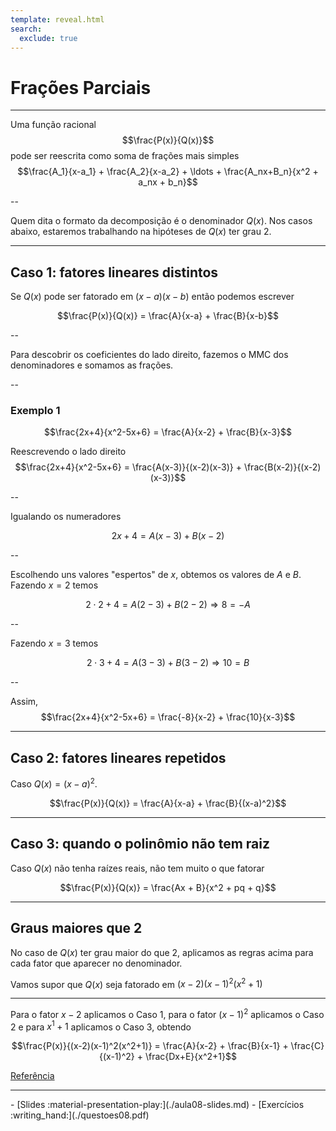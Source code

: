 ```yaml
---
template: reveal.html
search:
  exclude: true
---
```

# Frações Parciais

---

Uma função racional 
$$\frac{P(x)}{Q(x)}$$
pode ser reescrita como soma de frações mais simples
$$\frac{A_1}{x-a_1} + \frac{A_2}{x-a_2} + \ldots + \frac{A_nx+B_n}{x^2 + a_nx + b_n}$$

--

Quem dita o formato da decomposição é o denominador $Q(x)$.  Nos casos abaixo, estaremos trabalhando na hipóteses de $Q(x)$ ter grau 2. 

---

## Caso 1: fatores lineares distintos

Se $Q(x)$ pode ser fatorado em $(x-a)(x-b)$ então podemos escrever

$$\frac{P(x)}{Q(x)} = \frac{A}{x-a} + \frac{B}{x-b}$$

--

Para descobrir os coeficientes do lado direito, fazemos o MMC dos denominadores e somamos as frações.

--

### Exemplo 1

$$\frac{2x+4}{x^2-5x+6} = \frac{A}{x-2} + \frac{B}{x-3}$$

Reescrevendo o lado direito
$$\frac{2x+4}{x^2-5x+6} = \frac{A(x-3)}{(x-2)(x-3)} + \frac{B(x-2)}{(x-2)(x-3)}$$

--

Igualando os numeradores

$$2x+4 = A(x-3) + B(x-2)$$

--

Escolhendo uns valores "espertos" de $x$, obtemos os valores de $A$ e $B$. Fazendo $x=2$ temos

$$2\cdot 2 + 4 = A(2-3) + B(2-2) \Rightarrow 8 = -A$$

--

Fazendo $x=3$ temos

$$2\cdot 3 + 4 = A(3-3) + B(3-2) \Rightarrow 10 = B$$

--

Assim, 
$$\frac{2x+4}{x^2-5x+6} = \frac{-8}{x-2} + \frac{10}{x-3}$$

---

## Caso 2: fatores lineares repetidos

Caso $Q(x) = (x-a)^2$.

$$\frac{P(x)}{Q(x)} = \frac{A}{x-a} + \frac{B}{(x-a)^2}$$

---

## Caso 3: quando o polinômio não tem raiz

Caso $Q(x)$ não tenha raízes reais, não tem muito o que fatorar

$$\frac{P(x)}{Q(x)} = \frac{Ax + B}{x^2 + pq + q}$$

---

## Graus maiores que 2

No caso de $Q(x)$ ter grau maior do que 2, aplicamos as regras acima para cada fator que aparecer no denominador. 

Vamos supor que $Q(x)$ seja fatorado em $(x-2)(x-1)^2(x^2+1)$

---

Para o fator $x-2$ aplicamos o Caso 1, para o fator $(x-1)^2$ aplicamos o Caso 2 e para $x^1+1$ aplicamos o Caso 3, obtendo

$$\frac{P(x)}{(x-2)(x-1)^2(x^2+1)} = \frac{A}{x-2} + \frac{B}{x-1} + \frac{C}{(x-1)^2} + \frac{Dx+E}{x^2+1}$$



[Referência](https://lemas.furg.br/images/parte1.pdf)

---

<div class="grid cards" markdown>
 - [Slides :material-presentation-play:](./aula08-slides.md)
 - [Exercícios :writing_hand:](./questoes08.pdf)
</div>

